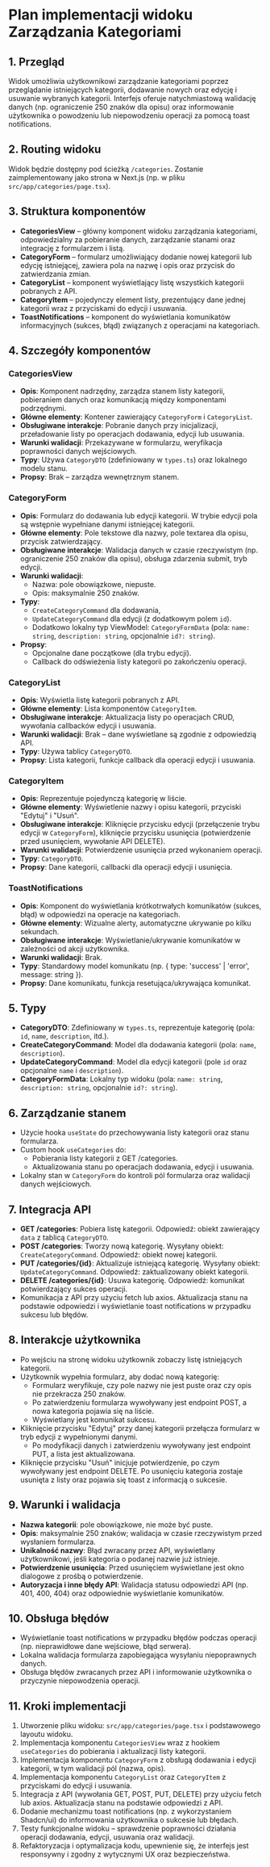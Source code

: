 # Plan implementacji widoku Zarządzania Kategoriami

## 1. Przegląd

Widok umożliwia użytkownikowi zarządzanie kategoriami poprzez przeglądanie istniejących kategorii, dodawanie nowych oraz edycję i usuwanie wybranych kategorii. Interfejs oferuje natychmiastową walidację danych (np. ograniczenie 250 znaków dla opisu) oraz informowanie użytkownika o powodzeniu lub niepowodzeniu operacji za pomocą toast notifications.

## 2. Routing widoku

Widok będzie dostępny pod ścieżką `/categories`. Zostanie zaimplementowany jako strona w Next.js (np. w pliku `src/app/categories/page.tsx`).

## 3. Struktura komponentów

- **CategoriesView** – główny komponent widoku zarządzania kategoriami, odpowiedzialny za pobieranie danych, zarządzanie stanami oraz integrację z formularzem i listą.
- **CategoryForm** – formularz umożliwiający dodanie nowej kategorii lub edycję istniejącej, zawiera pola na nazwę i opis oraz przycisk do zatwierdzania zmian.
- **CategoryList** – komponent wyświetlający listę wszystkich kategorii pobranych z API.
- **CategoryItem** – pojedynczy element listy, prezentujący dane jednej kategorii wraz z przyciskami do edycji i usuwania.
- **ToastNotifications** – komponent do wyświetlania komunikatów informacyjnych (sukces, błąd) związanych z operacjami na kategoriach.

## 4. Szczegóły komponentów

### CategoriesView

- **Opis**: Komponent nadrzędny, zarządza stanem listy kategorii, pobieraniem danych oraz komunikacją między komponentami podrzędnymi.
- **Główne elementy**: Kontener zawierający `CategoryForm` i `CategoryList`.
- **Obsługiwane interakcje**: Pobranie danych przy inicjalizacji, przeładowanie listy po operacjach dodawania, edycji lub usuwania.
- **Warunki walidacji**: Przekazywane w formularzu, weryfikacja poprawności danych wejściowych.
- **Typy**: Używa `CategoryDTO` (zdefiniowany w `types.ts`) oraz lokalnego modelu stanu.
- **Propsy**: Brak – zarządza wewnętrznym stanem.

### CategoryForm

- **Opis**: Formularz do dodawania lub edycji kategorii. W trybie edycji pola są wstępnie wypełniane danymi istniejącej kategorii.
- **Główne elementy**: Pole tekstowe dla nazwy, pole textarea dla opisu, przycisk zatwierdzający.
- **Obsługiwane interakcje**: Walidacja danych w czasie rzeczywistym (np. ograniczenie 250 znaków dla opisu), obsługa zdarzenia submit, tryb edycji.
- **Warunki walidacji**:
  - Nazwa: pole obowiązkowe, niepuste.
  - Opis: maksymalnie 250 znaków.
- **Typy**:
  - `CreateCategoryCommand` dla dodawania,
  - `UpdateCategoryCommand` dla edycji (z dodatkowym polem `id`).
  - Dodatkowo lokalny typ ViewModel: `CategoryFormData` (pola: `name: string`, `description: string`, opcjonalnie `id?: string`).
- **Propsy**:
  - Opcjonalne dane początkowe (dla trybu edycji).
  - Callback do odświeżenia listy kategorii po zakończeniu operacji.

### CategoryList

- **Opis**: Wyświetla listę kategorii pobranych z API.
- **Główne elementy**: Lista komponentów `CategoryItem`.
- **Obsługiwane interakcje**: Aktualizacja listy po operacjach CRUD, wywołania callbacków edycji i usuwania.
- **Warunki walidacji**: Brak – dane wyświetlane są zgodnie z odpowiedzią API.
- **Typy**: Używa tablicy `CategoryDTO`.
- **Propsy**: Lista kategorii, funkcje callback dla operacji edycji i usuwania.

### CategoryItem

- **Opis**: Reprezentuje pojedynczą kategorię w liście.
- **Główne elementy**: Wyświetlenie nazwy i opisu kategorii, przyciski "Edytuj" i "Usuń".
- **Obsługiwane interakcje**: Kliknięcie przycisku edycji (przełączenie trybu edycji w `CategoryForm`), kliknięcie przycisku usunięcia (potwierdzenie przed usunięciem, wywołanie API DELETE).
- **Warunki walidacji**: Potwierdzenie usunięcia przed wykonaniem operacji.
- **Typy**: `CategoryDTO`.
- **Propsy**: Dane kategorii, callbacki dla operacji edycji i usunięcia.

### ToastNotifications

- **Opis**: Komponent do wyświetlania krótkotrwałych komunikatów (sukces, błąd) w odpowiedzi na operacje na kategoriach.
- **Główne elementy**: Wizualne alerty, automatyczne ukrywanie po kilku sekundach.
- **Obsługiwane interakcje**: Wyświetlanie/ukrywanie komunikatów w zależności od akcji użytkownika.
- **Warunki walidacji**: Brak.
- **Typy**: Standardowy model komunikatu (np. { type: 'success' | 'error', message: string }).
- **Propsy**: Dane komunikatu, funkcja resetująca/ukrywająca komunikat.

## 5. Typy

- **CategoryDTO**: Zdefiniowany w `types.ts`, reprezentuje kategorię (pola: `id`, `name`, `description`, itd.).
- **CreateCategoryCommand**: Model dla dodawania kategorii (pola: `name`, `description`).
- **UpdateCategoryCommand**: Model dla edycji kategorii (pole `id` oraz opcjonalne `name` i `description`).
- **CategoryFormData**: Lokalny typ widoku (pola: `name: string`, `description: string`, opcjonalnie `id?: string`).

## 6. Zarządzanie stanem

- Użycie hooka `useState` do przechowywania listy kategorii oraz stanu formularza.
- Custom hook `useCategories` do:
  - Pobierania listy kategorii z GET /categories.
  - Aktualizowania stanu po operacjach dodawania, edycji i usuwania.
- Lokalny stan w `CategoryForm` do kontroli pól formularza oraz walidacji danych wejściowych.

## 7. Integracja API

- **GET /categories**: Pobiera listę kategorii. Odpowiedź: obiekt zawierający `data` z tablicą `CategoryDTO`.
- **POST /categories**: Tworzy nową kategorię. Wysyłany obiekt: `CreateCategoryCommand`. Odpowiedź: obiekt nowej kategorii.
- **PUT /categories/{id}**: Aktualizuje istniejącą kategorię. Wysyłany obiekt: `UpdateCategoryCommand`. Odpowiedź: zaktualizowany obiekt kategorii.
- **DELETE /categories/{id}**: Usuwa kategorię. Odpowiedź: komunikat potwierdzający sukces operacji.
- Komunikacja z API przy użyciu fetch lub axios. Aktualizacja stanu na podstawie odpowiedzi i wyświetlanie toast notifications w przypadku sukcesu lub błędów.

## 8. Interakcje użytkownika

- Po wejściu na stronę widoku użytkownik zobaczy listę istniejących kategorii.
- Użytkownik wypełnia formularz, aby dodać nową kategorię:
  - Formularz weryfikuje, czy pole nazwy nie jest puste oraz czy opis nie przekracza 250 znaków.
  - Po zatwierdzeniu formularza wywoływany jest endpoint POST, a nowa kategoria pojawia się na liście.
  - Wyświetlany jest komunikat sukcesu.
- Kliknięcie przycisku "Edytuj" przy danej kategorii przełącza formularz w tryb edycji z wypełnionymi danymi.
  - Po modyfikacji danych i zatwierdzeniu wywoływany jest endpoint PUT, a lista jest aktualizowana.
- Kliknięcie przycisku "Usuń" inicjuje potwierdzenie, po czym wywoływany jest endpoint DELETE. Po usunięciu kategoria zostaje usunięta z listy oraz pojawia się toast z informacją o sukcesie.

## 9. Warunki i walidacja

- **Nazwa kategorii**: pole obowiązkowe, nie może być puste.
- **Opis**: maksymalnie 250 znaków; walidacja w czasie rzeczywistym przed wysłaniem formularza.
- **Unikalność nazwy**: Błąd zwracany przez API, wyświetlany użytkownikowi, jeśli kategoria o podanej nazwie już istnieje.
- **Potwierdzenie usunięcia**: Przed usunięciem wyświetlane jest okno dialogowe z prośbą o potwierdzenie.
- **Autoryzacja i inne błędy API**: Walidacja statusu odpowiedzi API (np. 401, 400, 404) oraz odpowiednie wyświetlanie komunikatów.

## 10. Obsługa błędów

- Wyświetlanie toast notifications w przypadku błędów podczas operacji (np. nieprawidłowe dane wejściowe, błąd serwera).
- Lokalna walidacja formularza zapobiegająca wysyłaniu niepoprawnych danych.
- Obsługa błędów zwracanych przez API i informowanie użytkownika o przyczynie niepowodzenia operacji.

## 11. Kroki implementacji

1. Utworzenie pliku widoku: `src/app/categories/page.tsx` i podstawowego layoutu widoku.
2. Implementacja komponentu `CategoriesView` wraz z hookiem `useCategories` do pobierania i aktualizacji listy kategorii.
3. Implementacja komponentu `CategoryForm` z obsługą dodawania i edycji kategorii, w tym walidacji pól (nazwa, opis).
4. Implementacja komponentu `CategoryList` oraz `CategoryItem` z przyciskami do edycji i usuwania.
5. Integracja z API (wywołania GET, POST, PUT, DELETE) przy użyciu fetch lub axios. Aktualizacja stanu na podstawie odpowiedzi z API.
6. Dodanie mechanizmu toast notifications (np. z wykorzystaniem Shadcn/ui) do informowania użytkownika o sukcesie lub błędach.
7. Testy funkcjonalne widoku – sprawdzenie poprawności działania operacji dodawania, edycji, usuwania oraz walidacji.
8. Refaktoryzacja i optymalizacja kodu, upewnienie się, że interfejs jest responsywny i zgodny z wytycznymi UX oraz bezpieczeństwa.
